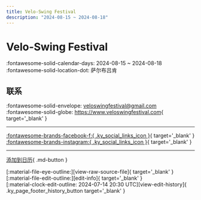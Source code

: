 ```yaml
---
title: Velo-Swing Festival
description: "2024-08-15 ~ 2024-08-18"
---
```


# Velo-Swing Festival 

:fontawesome-solid-calendar-days: 2024-08-15 ~ 2024-08-18  
:fontawesome-solid-location-dot: 萨尔布吕肯  

## 联系

:fontawesome-solid-envelope: <veloswingfestival@gmail.com>  
:fontawesome-solid-globe: <https://www.veloswingfestival.com>{ target='_blank' }  

---

 [:fontawesome-brands-facebook-f:{ .ky_social_links_icon }](https://www.facebook.com/VeloSwingFestival){ target='_blank' } [:fontawesome-brands-instagram:{ .ky_social_links_icon }](https://instagram.com/lindyhopsaarbruecken){ target='_blank' }

---

[添加到日历](https://swing.news/ics/zh-Hans/2024/de_DE/velo-swing-festival-2024.ics){ .md-button }

<div class="ky_page_footer" markdown>
<div class="ky_page_footer_trailing" markdown="span">
[:material-file-eye-outline:][view-raw-source-file]{ target='_blank' }
[:material-file-edit-outline:][edit-info]{ target='_blank' }
</div>
<div class="ky_page_footer_leading" markdown="span">
[:material-clock-edit-outline: 2024-07-14 20:30 UTC][view-edit-history]{ .ky_page_footer_history_button target='_blank' }
</div>
</div>

[view-raw-source-file]: https://github.com/swingdance/events/blob/main/2024/de_DE/velo-swing-festival-2024.json "查看原始源文件"
[edit-info]: https://github.com/swingdance/events/issues/new?assignees=&labels=update+event&projects=&template=03-update_entity.yml&title=%5B2024%2Fde_DE%5D%20Velo-Swing%20Festival&region=de_DE&year=2024&id=velo-swing-festival-2024&name=Velo-Swing%20Festival&org_id= "编辑信息"

[view-edit-history]: https://github.com/swingdance/events/commits/main/2024/de_DE/velo-swing-festival-2024.json "查看编辑历史"
